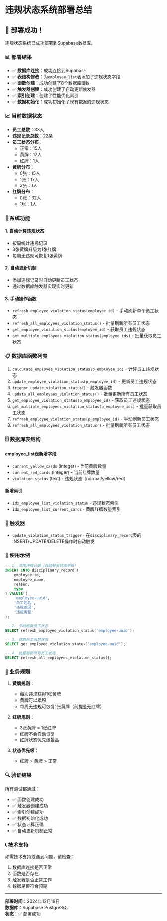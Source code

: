 # 违规状态系统部署总结

## 🎉 部署成功！

违规状态系统已成功部署到Supabase数据库。

### 📊 部署结果

- ✅ **数据库连接**：成功连接到Supabase
- ✅ **表结构修改**：为`employee_list`表添加了违规状态字段
- ✅ **函数创建**：成功创建了8个数据库函数
- ✅ **触发器创建**：成功创建了自动更新触发器
- ✅ **索引创建**：创建了性能优化索引
- ✅ **数据初始化**：成功初始化了现有数据的违规状态

### 📈 当前数据状态

- **员工总数**：33人
- **违规记录总数**：22条
- **员工状态分布**：
  - 正常：15人
  - 黄牌：17人
  - 红牌：1人
- **黄牌分布**：
  - 0张：15人
  - 1张：17人
  - 2张：1人
- **红牌分布**：
  - 0张：32人
  - 1张：1人

### 🔧 系统功能

#### 1. 自动计算违规状态
- 按周统计违规记录
- 3张黄牌升级为1张红牌
- 每周无违规可恢复1张黄牌

#### 2. 自动更新机制
- 添加违规记录时自动更新员工状态
- 通过数据库触发器实现实时更新

#### 3. 手动操作函数
- `refresh_employee_violation_status(employee_id)` - 手动刷新单个员工状态
- `refresh_all_employees_violation_status()` - 批量刷新所有员工状态
- `get_employee_violation_status(employee_id)` - 获取员工违规状态
- `get_multiple_employees_violation_status(employee_ids)` - 批量获取员工状态

### 📋 数据库函数列表

1. `calculate_employee_violation_status(p_employee_id)` - 计算员工违规状态
2. `update_employee_violation_status(p_employee_id)` - 更新员工违规状态
3. `trigger_update_violation_status()` - 触发器函数
4. `update_all_employees_violation_status()` - 批量更新所有员工状态
5. `get_employee_violation_status(p_employee_id)` - 获取员工违规状态
6. `get_multiple_employees_violation_status(p_employee_ids)` - 批量获取员工状态
7. `refresh_employee_violation_status(p_employee_id)` - 手动刷新员工状态
8. `refresh_all_employees_violation_status()` - 批量刷新所有员工状态

### 🗄️ 数据库表结构

#### employee_list表新增字段
- `current_yellow_cards` (integer) - 当前黄牌数量
- `current_red_cards` (integer) - 当前红牌数量  
- `violation_status` (text) - 违规状态（normal/yellow/red）

#### 新增索引
- `idx_employee_list_violation_status` - 违规状态索引
- `idx_employee_list_current_cards` - 黄牌红牌数量索引

### 🔄 触发器

- `update_violation_status_trigger` - 在`disciplinary_record`表的INSERT/UPDATE/DELETE操作时自动触发

### 📝 使用示例

```sql
-- 1. 添加违规记录（自动触发状态更新）
INSERT INTO disciplinary_record (
    employee_id, 
    employee_name, 
    reason, 
    type
) VALUES (
    'employee-uuid',
    '员工姓名',
    '违规原因',
    '违规类型'
);

-- 2. 手动刷新员工状态
SELECT refresh_employee_violation_status('employee-uuid');

-- 3. 获取员工当前状态
SELECT get_employee_violation_status('employee-uuid');

-- 4. 批量刷新所有员工状态
SELECT refresh_all_employees_violation_status();
```

### 🎯 业务规则

1. **黄牌规则**：
   - 每次违规获得1张黄牌
   - 黄牌可以累积
   - 每周无违规可恢复1张黄牌（前提是无红牌）

2. **红牌规则**：
   - 3张黄牌 = 1张红牌
   - 红牌不会自动恢复
   - 红牌状态优先级最高

3. **状态优先级**：
   - 红牌 > 黄牌 > 正常

### 🔍 验证结果

所有测试都通过：
- ✅ 函数创建成功
- ✅ 触发器创建成功
- ✅ 索引创建成功
- ✅ 数据初始化成功
- ✅ 状态计算正确
- ✅ 自动更新机制正常

### 📞 技术支持

如需技术支持或遇到问题，请检查：
1. 数据库连接是否正常
2. 函数是否存在
3. 触发器是否正常工作
4. 数据是否符合预期

---

**部署时间**：2024年12月19日  
**数据库**：Supabase PostgreSQL  
**状态**：✅ 部署成功

